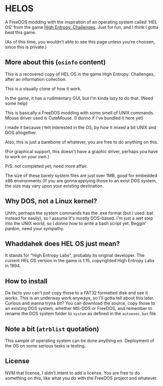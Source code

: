 # HELOS
A FreeDOS modding with the inspiration of an operating system called 'HEL OS' from the game [High Entropy: Challenges](https://store.steampowered.com/app/1389630/High_Entropy_Challenges/). Just for fun, and I think I gotta beat this game.

(As of this time, you wouldn't able to see this page unless you're choosen, since this is private.)

## More about this (```osinfo``` content)
 This is a recovered copy of HEL OS in the game High Entropy: Challenges, after an information collection.
 
 This is a visually clone of how it work.
 
 In the game, it has a rudimentary GUI, but I'm kinda lazy to do that. (Need some help)
 
 This is basically a FreeDOS modding with some smell of UNIX commands. Mouse driver used is CuteMouse. (I dunno if I've bundled it here yet)
 
 I made it because I felt interested in the OS, by how it mixed a bit UNIX and DOS altogether.
 
 Also, this is just a barebone of whatever, you are free to do anything on this.

(For graphical support, this doesn't have a graphic driver, perhaps you have to work on your own.)

P/S: not completed yet, need more affair.
 
 The size of these barely system files are just over 1MB, good for embedded x86 environments (If you are gonna applying those to an exist DOS system, the size may vary upon your existing destination.
 
 ## Why DOS, not a Linux kernel?
 Uhhh, perhaps the system commands has the .exe format (but I used .bat instead for easily), so I assume it's mostly DOS-based.
 I'm just a wet step into the UNIX world, so I donno how to write a bash script yet. Beggin' pardon, need your sympathy.
 
 ## Whaddahek does HEL OS just mean?
 It stands for "High Entropy Labs", probably its original developer. The current HEL OS version in the game is 1.15, copyrighted High Entropy Labs in 1994.
 
 ## How to install
 De facto you can't just copy those to a FAT32 formatted disk and see it works. This is an underway work anyways, so I'll gotta tell about this later.
 Curious and wanna tryna bit? You can download the source, copy those to an existing DOS system, whether MS-DOS or FreeDOS, and remember to rename the DOS system folder to ```system``` as defined in the ```autoexec.bat``` file.
 
## Note a bit (```atrblist``` quotation)
 This sample of operating system can be done anything on.
 Deployment of the OS on some serious tasks is testing.

## License
NVM that license, I didn't intent to add a license. You are free to do something on this, like what you do with the FreeDOS project and whatever.
